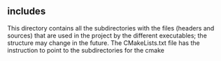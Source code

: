 ## includes
This directory contains all the subdirectories with the files (headers and sources) that are used in the project by the different executables; the structure may change in the future.
The CMakeLists.txt file has the instruction to point to the subdirectories for the cmake